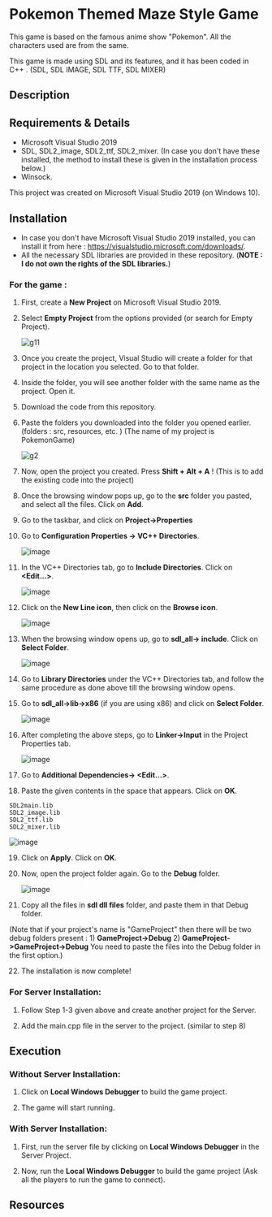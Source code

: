 # Pokemon Themed Maze Style Game

This game is based on the famous anime show "Pokemon". All the characters used are from the same. 

This game is made using SDL and its features, and it has been coded in C++ . (SDL, SDL IMAGE, SDL TTF, SDL MIXER)

## Description





## Requirements & Details 
- Microsoft Visual Studio 2019
- SDL, SDL2_image, SDL2_ttf, SDL2_mixer. (In case you don't have these installed, the method to install these is given in the installation process below.)
- Winsock.

This project was created on Microsoft Visual Studio 2019 (on Windows 10). 


## Installation

- In case you don't have Microsoft Visual Studio 2019 installed, you can install it from here : https://visualstudio.microsoft.com/downloads/.
- All the necessary SDL libraries are provided in these repository. (**NOTE : I do not own the rights of the SDL libraries.**)

### For the game :
1) First, create a **New Project** on Microsoft Visual Studio 2019.
2) Select **Empty Project** from the options provided (or search for Empty Project).

    ![g11](https://user-images.githubusercontent.com/78603679/124658774-cf207f80-dec1-11eb-8a77-a285a82570ef.png)

3) Once you create the project, Visual Studio will create a folder for that project in the location you selected. Go to that folder.

4) Inside the folder, you will see another folder with the same name as the project. Open it.

5) Download the code from this repository.

6) Paste the folders you downloaded into the folder you opened earlier. (folders : src, resources, etc. ) (The name of my project is PokemonGame)

    ![g2](https://user-images.githubusercontent.com/78603679/124659690-dbf1a300-dec2-11eb-8d38-7e37783ecfd8.png)

7) Now, open the project you created. Press **Shift + Alt + A** ! (This is to add the existing code into the project)

8) Once the browsing window pops up, go to the **src** folder you pasted, and select all the files. Click on **Add**.

9) Go to the taskbar, and click on **Project->Properties**

10) Go to **Configuration Properties -> VC++ Directories**.

    ![image](https://user-images.githubusercontent.com/78603679/124661548-43105700-dec5-11eb-9372-9c009c41c1e5.png)


11) In the VC++ Directories tab, go to **Include Directories**. Click on **<Edit...>**.

    ![image](https://user-images.githubusercontent.com/78603679/124661709-7f43b780-dec5-11eb-8893-4f2570dc789e.png)


12) Click on the **New Line icon**, then click on the **Browse icon**.
    
    ![image](https://user-images.githubusercontent.com/78603679/124662648-bff00080-dec6-11eb-921d-521b1f4f47bd.png)


13) When the browsing window opens up, go to **sdl_all-> include**. Click on **Select Folder**.

    ![image](https://user-images.githubusercontent.com/78603679/124663020-2a08a580-dec7-11eb-9453-f3e0448f538c.png)

14) Go to **Library Directories** under the VC++ Directories tab, and follow the same procedure as done above till the browsing window opens.

15) Go to **sdl_all->lib->x86** (if you are using x86) and click on **Select Folder**.

    ![image](https://user-images.githubusercontent.com/78603679/124663522-d6e32280-dec7-11eb-942c-32a656aebfd9.png)

16) After completing the above steps, go to **Linker->Input** in the Project Properties tab.

    ![image](https://user-images.githubusercontent.com/78603679/124663695-0abe4800-dec8-11eb-8635-90f072f4617e.png)

17) Go to **Additional Dependencies-> <Edit...>**.

18) Paste the given contents in the space that appears. Click on **OK**.

``` SDL2.lib
SDL2main.lib
SDL2_image.lib
SDL2_ttf.lib
SDL2_mixer.lib
 ```

   ![image](https://user-images.githubusercontent.com/78603679/124664170-afd92080-dec8-11eb-832d-26f09e17ce30.png)
   
19) Click on **Apply**. Click on **OK**.

20) Now, open the project folder again. Go to the **Debug** folder.
    
    ![image](https://user-images.githubusercontent.com/78603679/124807090-099a2300-df7b-11eb-9bc3-e92c73bd8da8.png)
    
    
21) Copy all the files in **sdl dll files** folder, and paste them in that Debug folder.

(Note that if your project's name is "GameProject" then there will be two debug folders present :
     1) **GameProject->Debug**
     2) **GameProject->GameProject->Debug**
     You need to paste the files into the Debug folder in the first option.)

22) The installation is now complete!
    

### For Server Installation:

1) Follow Step 1-3 given above and create another project for the Server.

2)  Add the main.cpp file in the server to the project. (similar to step 8)

## Execution 

### Without Server Installation:
1) Click on **Local Windows Debugger** to build the game project.

2) The game will start running.

### With Server Installation:
1) First, run the server file by clicking on **Local Windows Debugger** in the Server Project.

2) Now, run the **Local Windows Debugger** to build the game project (Ask all the players to run the game to connect).

## Resources 


